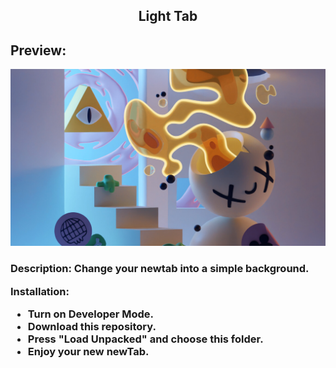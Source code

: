 <h2 align="center"> <strong> Light Tab </strong> </h2>

<h2> <strong> Preview: </strong> </h2>
<img src="./preview.png">

<h3 align="left">
    <p> Description: Change your newtab into a simple background. </p>
    <p> Installation: </p>
    <ul>
        <li> Turn on Developer Mode. </li>
        <li> Download this repository. </li>
        <li> Press "Load Unpacked" and choose this folder. </li>
        <li> Enjoy your new newTab. </li>
    </ul>
</h3>